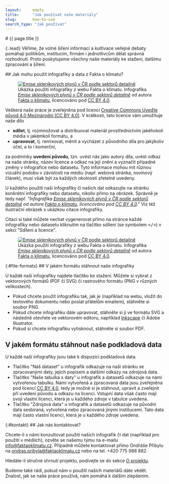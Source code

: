 ```yaml
---
layout:     empty
title:      "Jak používat naše materiály"
slug:       how-to-use
search_type: "Jak používat"
---
```

<div class="section">
<div class="container" markdown="1">
# {{ page.title }}

{:.lead}
Věříme, že volné šíření informací a kultivace veřejné debaty pomáhají politikům, institucím, firmám i jednotlivcům dělat správná rozhodnutí. Proto poskytujeme všechny naše materiály ke stažení, dalšímu zpracování a šíření.
</div>
</div>

<div class="section">
<div class="container clearfix" markdown="1">
## Jak mohu použít infografiky a data z Fakta o klimatu?

<figure class="d-none d-md-block float-right w-50 ml-4">
<a href="/infographics/emissions-czechia"><img src="/assets/generated/emissions-czechia_600.png" class="rounded w-100" alt="Emise skleníkových plynů v ČR podle sektorů detailně" /></a>
<figcaption class="pt-2">Ukázka použití infografiky z webu Fakta o klimatu. Infografika <em><a href="/infographics/emissions-czechia">Emise skleníkových plynů v ČR podle sektorů detailně</a></em> od autora <a href="/">Fakta o klimatu</a>, licencováno pod <a href="https://creativecommons.org/licenses/by/4.0/deed.cs">CC BY 4.0</a>.</figcaption>
</figure>

Veškerá naše práce je zveřejněna pod licencí [Creative Commons Uveďte původ 4.0 Mezinárodní (CC BY 4.0)](https://creativecommons.org/licenses/by/4.0/deed.cs). V krátkosti, tato licence vám umožňuje naše dílo

* **sdílet**, tj. rozmnožovat a distribuovat materiál prostřednictvím jakéhokoli média v jakémkoli formátu, a
* **upravovat**, tj. remixovat, měnit a vycházet z původního díla pro jakýkoliv účel, a to i komerční,

za podmínky **uvedení původu**, tzn. uvést nás jako autory díla, uvést odkaz na naše stránky, název licence a odkaz na její znění a vyznačit případné změny v infografice nebo datasetu. Tyto informace mohou mít různou vizuální podobu v závislosti na médiu (např. webová stránka, novinový článek), musí však být za každých okolností zřetelně uvedeny.

U každého použití naší infografiky či našich dat odkazujte na stránku konkrétní infografiky nebo datasetu, nikoliv přímo na obrázek. Správně je tedy např. _"Infografika [Emise skleníkových plynů v ČR podle sektorů detailně](/infographics/emissions-czechia) od autora [Fakta o klimatu](/), licencováno pod [CC BY 4.0](https://creativecommons.org/licenses/by/4.0/deed.cs)."_ Viz též ilustrační obrázek s ukázkou citace infografiky.

Citaci si také můžete nechat vygenerovat přímo na stránce každé infografiky nebo datasetu kliknutím na tlačítko sdílení (se symbolem <tt>&lt;/&gt;</tt>) v sekci "Sdílení a licence".

<figure class="d-md-none w-100 mt-2">
<a href="/infographics/emissions-czechia"><img src="/assets/generated/emissions-czechia_600.png" class="rounded w-100" alt="Emise skleníkových plynů v ČR podle sektorů detailně" /></a>
<figcaption class="pt-2">Ukázka použití infografiky z webu Fakta o klimatu. Infografika <em><a href="/infographics/emissions-czechia">Emise skleníkových plynů v ČR podle sektorů detailně</a></em> od autora <a href="/">Fakta o klimatu</a>, licencováno pod <a href="https://creativecommons.org/licenses/by/4.0/deed.cs">CC BY 4.0</a>.</figcaption>
</figure>

</div>
</div>

<div class="section">
<div class="container" markdown="1">
{:#file-formats}
## V jakém formátu stáhnout naše infografiky

U každé naší infografiky najdete tlačítko ke stažení. Můžete si vybrat z vektorových formátů (PDF či SVG) či rastrového formátu (PNG v různých velikostech).

* Pokud chcete použít infografiku tak, jak je (například na webu, vložit do textového dokumentu nebo poslat přátelům emailem), stáhněte si soubor PNG.
* Pokud chcete infografiku dále upravovat, stáhněte si ji ve formátu SVG a následně otevřete ve vektorovém editoru, například [Inkscape](https://inkscape.org/) či Adobe Illustrator.
* Pokud si chcete infografiku vytisknout, stáhněte si soubor PDF.

## V jakém formátu stáhnout naše podkladová data

U každé naší infografiky jsou také k dispozici podkladová data.

* Tlačítko "Náš dataset" u infografik odkazuje na naši stránku se zpracovanými daty, jejich popisem a dalšími odkazy na zdrojová data.
* Tlačítko "Naše tabulka s daty" u infografik a datasetů odkazuje na námi vytvořenou tabulku. Námi vytvořená a zpracovaná data jsou zveřejněna pod licencí [CC BY 4.0](https://creativecommons.org/licenses/by/4.0/deed.cs), tedy je možné si je stáhnout, upravit a zveřejnit při uvedení původu a odkazu na licenci. Vstupní data však často mají svoji vlastní licenci, která je u každého zdroje v tabulce uvedena.
* Tlačítko "Zdrojová data" u infografik a datasetů odkazuje na původní data sesbíraná, vytvořená nebo zpracovaná jinými institucemi. Tato data mají často vlastní licenci, která je u každého zdroje uvedena.
</div>
</div>

<div class="section">
<div class="container" markdown="1">
{:#kontakt}
## Jak nás kontaktovat?

Chcete-li s námi konzultovat použití našich infografik či dat (například pro použití v médiích), ozvěte se našemu týmu na e-mailu [info@faktaoklimatu.cz](mailto:info@faktaoklimatu.cz). Případně můžete kontaktovat přímo Ondráše Přibylu na [ondras.pribyla@faktaoklimatu.cz](mailto:ondras.pribyla@faktaoklimatu.cz) nebo na tel. +420 775 988 882.

Hledáte-li stručné shrnutí projektu, podívejte se do sekce [O projektu](/#o-projektu).

Budeme také rádi, pokud nám o použití našich materiálů dáte vědět. Znalost, jak se naše práce používá, nám pomáhá k dalším zlepšením.
</div>
</div>
